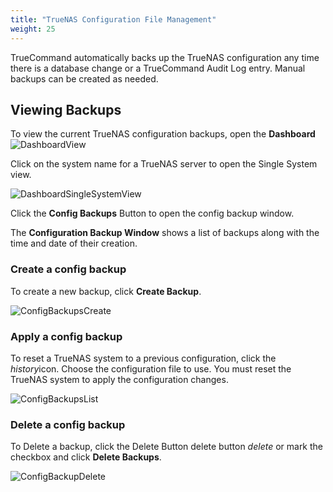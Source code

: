 ```yaml
---
title: "TrueNAS Configuration File Management"
weight: 25
---
```


TrueCommand automatically backs up the TrueNAS configuration any time there is a database change or a TrueCommand Audit Log entry.
Manual backups can be created as needed.

## Viewing Backups

To view the current TrueNAS configuration backups, open the **Dashboard** 
![DashboardView](/images/TrueCommand/2.0/DashboardView.png "Dashboard View")

Click on the system name for a TrueNAS server to open the Single System view.

![DashboardSingleSystemView](/images/TrueCommand/2.0/DashboardSingleSystemView.png "Dashboard Single System View")

Click the **Config Backups** Button to open the config backup window.

The **Configuration Backup Window** shows a list of backups along with the time and date of their creation.


### Create a config backup

To create a new backup, click **Create Backup**.

![ConfigBackupsCreate](/images/TrueCommand/2.0/ConfigBackupsCreate.png "Config Backups Create")

### Apply a config backup

To reset a TrueNAS system to a previous configuration, click the <i class="material-icons" aria-hidden="true" title="History">history</i>icon.
Choose the configuration file to use.
You must reset the TrueNAS system to apply the configuration changes.

![ConfigBackupsList](/images/TrueCommand/2.0/ConfigBackupsList.png "Config Backups List")

### Delete a config backup

To Delete a backup, click the Delete Button delete button <i class="material-icons" aria-hidden="true" title="Delete">delete</i> or mark the checkbox and click **Delete Backups**.

![ConfigBackupDelete](/images/TrueCommand/2.0/ConfigBackupDelete.png "Config Backup Delete")









